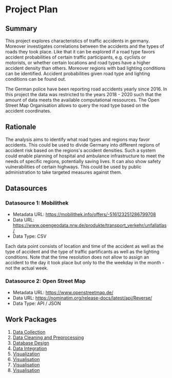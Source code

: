 # Project Plan

## Summary
This project explores characteristics of traffic accidents in germany.  Moreover investigates correlations between the accidents and the types of roads they took place.
Like that it can be explored if a road type favors accident probabilities of certain traffic participants, e.g. cyclists or motorists, or whether certain locations and road types have a higher accident density than others. Moreover regions with bad lighting conditions can be identified.
Accident probabilities given road type and lighting conditions can be found out.

The German police have been reporting road accidents yearly since 2016. In this project the data was restricted to the years 2018 - 2020 such that the amount of data meets the available computational ressources.
The Open Street Map Organisation allows to query the road type based on the accident coordinates.

## Rationale
The analysis aims to identify what road types and regions may favor accidents. This could be used to divide Germany into different regions of accident risk based on the regions's accident densities. Such a system could enable planning of hospital and ambulance infrastructure to meet the needs of specific regions, potentially saving lives. It can also show safety vulnerabilities of certain highways. This could be used by public administration to take targeted measures against them.

## Datasources

### Datasource 1: Mobilithek
- Metadata URL: https://mobilithek.info/offers/-516123251286799708
- Data URL: https://www.opengeodata.nrw.de/produkte/transport_verkehr/unfallatlas/
- Data Type: CSV

Each data point consists of location and time of the accident as well as the type of accident and the type of traffic partificants as well as the lighting conditions. Note that the time resolution does not allow to assign an accident to the day it took place but only to the the weekday in the month - not the actual week.

### Datasource 2: Open Street Map
- Metadata URL: https://www.openstreetmap.de/
- Data URL: https://nominatim.org/release-docs/latest/api/Reverse/
- Data Type: API / JSON

## Work Packages

1. [Data Collection](https://github.com/users/lnrd96/projects/4/views/2#)
2. [Data Cleaning and Preprocessing](https://github.com/users/lnrd96/projects/4/views/2#)
3. [Database Design](https://github.com/users/lnrd96/projects/4/views/2#)
4. [Data Integration](https://github.com/users/lnrd96/projects/4/views/2#)
5. [Visualization](https://github.com/users/lnrd96/projects/4/views/2#)
6. [Visualisation](https://github.com/users/lnrd96/projects/4/views/2#)
7. [Visualisation](https://github.com/users/lnrd96/projects/4/views/2#)
8. [Visualisation](https://github.com/users/lnrd96/projects/4/views/2#)

